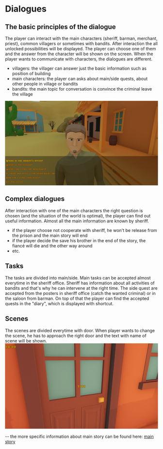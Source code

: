 # Dialogues   

## The basic principles of the dialogue
The player can interact with the main characters (sheriff, barman, merchant, priest), common villagers or sometimes with bandits. After interaction the all unlocked possibilities will be displayed. The player can choose one of them and the answer from the character will be shown on the screen. When the player wants to communicate with characters, the dialogues are different. 
*  villagers: the villager can answer just the basic information such as position of building
*  main characters: the player can asks about main/side quests, about other people in village or bandits
*  bandits: the main topic for conversation is convince the criminal leave the village

<img alt="portfolio_view" src="Documentation/photos/Villagers_dialogue.PNG">

## Complex dialogues
After interaction with one of the main characters the right question is chosen (and the situation of the world is optimal), the player can find out useful information. Almost all the main information are known by sheriff. 
*  if the player choose not cooperate with sheriff, he won't be release from the prison and the main story will end
*  if the player decide the save his brother in the end of the story, the fiancé will die and the other way around
*  etc.

## Tasks
The tasks are divided into main/side. Main tasks can be accepted almost everytime in the sheriff office. Sheriff has information about all activities of bandits and that's why he can intervene at the right time. The side quest are accepted from the posters in sheriff office (catch the wanted criminal) or in the saloon from barman. On top of that the player can find the accepted quests in the "diary", which is displayed with shortcut. 

## Scenes
The scenes are divided everytime with door. When player wants to change the scene, he has to approach the right door and the text with name of scene will be shown. 
<img alt="portfolio_view" src="Documentation/photos/Change_the_scene.PNG">


-- the more specific information about main story can be found here: [main story](https://gitlab.fit.cvut.cz/BI-VHS/b201projects/sedm-statecnych/tree/master/Story%20and%20dialogs)